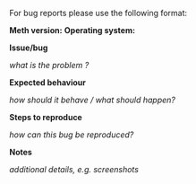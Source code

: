 For bug reports please use the following format:

**Meth version:** <version>
**Operating system:** <operating system>

**Issue/bug**

_what is the problem ?_

**Expected behaviour**

_how should it behave / what should happen?_

**Steps to reproduce**

_how can this bug be reproduced?_

**Notes**

_additional details, e.g. screenshots_
